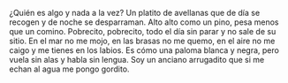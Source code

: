 ¿Quién es algo y nada a la vez?
Un platito de avellanas que de día se recogen y de noche se desparraman.
Alto alto como un pino, pesa menos que un comino.
Pobrecito, pobrecito, todo el día sin parar y no sale de su sitio.
En el mar no me mojo, en las brasas no me quemo, en el aire no me caigo y me tienes en los labios.
Es cómo una paloma blanca y negra, pero vuela sin alas y habla sin lengua.
Soy un anciano arrugadito que si me echan al agua me pongo gordito.